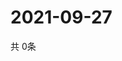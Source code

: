 # 2021-09-27
  共 0条

  <!-- BEGIN -->
  <!-- 最后更新时间Mon Sep 27 2021 00:16:27 GMT+0000 (Coordinated Universal Time) -->
  
  <!-- END -->
  
  
